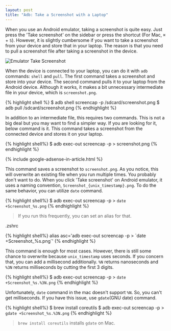 ```yaml
---
layout: post
title: "Adb: Take a Screenshot with a Laptop"
---
```


When you use an Android emulator, taking a screenshot is quite easy. Just press the 'Take screenshot' on the sidebar or press the shortcut (For Mac, `⌘` + `S`). However, it is slightly cumbersome if you want to take a screenshot from your device and store that in your laptop. The reason is that you need to pull a screenshot file after taking a screenshot in the device.

![Emulator Take Screenshot](/images/2019/07-19/emulator-take-screenshot.png)

When the device is connected to your laptop, you can do it with `adb` commands: `shell` and `pull`. The first command takes a screenshot and store into your device. The second command pulls it to your laptop from the Android device. Although it works, it makes a bit unnecessary intermediate file in your device, which is `screenshot.png`.


{% highlight shell %}
$ adb shell screencap -p /sdcard/screenshot.png
$ adb pull /sdcard/screenshot.png
{% endhighlight %}

In addition to an intermediate file, this requires two commands. This is not a big deal but you may want to find a simpler way. If you are looking for it, below command is it. This command takes a screenshot from the connected device and stores it on your laptop.

{% highlight shell%}
$ adb exec-out screencap -p > screenshot.png
{% endhighlight %}

{% include google-adsense-in-article.html %}

This command saves a screenshot to `screenshot.png`. As you notice, this will overwrite an existing file when you run multiple times. You probably don't want to do. When you click 'Take screenshot' on Android emulator, it uses a naming convention, `Screenshot_{unix_timestamp}.png`. To do the same behavior, you can utilize `date` command.

{% highlight shell%}
$ adb exec-out screencap -p > `date +Screenshot_%s.png`
{% endhighlight %}

> If you run this frequently, you can set an alias for that.

<p class="code-label">.zshrc</p>
{% highlight shell%}
alias asc='adb exec-out screencap -p > `date +Screenshot_%s.png`'
{% endhighlight %}


This command is enough for most cases. However, there is still some chance to overwrite because `unix_timestamp` uses seconds. If you concern that, you can add a millisecond additionally. `%N` returns nanoseconds and `%3N` returns milliseconds by cutting the first 3 digits.

{% highlight shell%}
$ adb exec-out screencap -p > `date +Screenshot_%s.%3N.png`
{% endhighlight %}

Unfortunately, `date` command in the mac doesn't support `%N`. So, you can't get milliseconds. If you have this issue, use `gdate`(GNU date) command.

{% highlight shell%}
$ brew install coreutils
$ adb exec-out screencap -p > `gdate +Screenshot_%s.%3N.png`
{% endhighlight %}

> `brew install coreutils` installs `gdate` on Mac.
